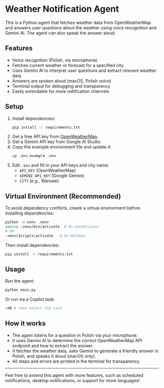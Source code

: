 # Weather Notification Agent

This is a Python agent that fetches weather data from OpenWeatherMap and answers user questions about the weather using voice recognition and Gemini AI. The agent can also speak the answer aloud.

## Features
- Voice recognition (Polish, via microphone)
- Fetches current weather or forecast for a specified city
- Uses Gemini AI to interpret user questions and extract relevant weather data
- Answers are spoken aloud (macOS, Polish voice)
- Terminal output for debugging and transparency
- Easily extendable for more notification channels

## Setup
1. Install dependencies:
   ```sh
   pip install -r requirements.txt
   ```
2. Get a free API key from [OpenWeatherMap](https://openweathermap.org/api).
3. Get a Gemini API key from Google AI Studio.
4. Copy the example environment file and update it:
   ```sh
   cp .env.example .env
   ```
5. Edit `.env` and fill in your API keys and city name:
   - `API_KEY` (OpenWeatherMap)
   - `GEMINI_API_KEY` (Google Gemini)
   - `CITY` (e.g., Warsaw)

## Virtual Environment (Recommended)
To avoid dependency conflicts, create a virtual environment before installing dependencies:

```sh
python -m venv .venv
source .venv/bin/activate  # On macOS/Linux
# OR
.venv\Scripts\activate   # On Windows
```

Then install dependencies:

```sh
pip install -r requirements.txt
```

## Usage
Run the agent:
```sh
python main.py
```

Or run via a Copilot task:
```sh
⇧⌘B # then select the task
```

## How it works
- The agent listens for a question in Polish via your microphone.
- It uses Gemini AI to determine the correct OpenWeatherMap API endpoint and how to extract the answer.
- It fetches the weather data, asks Gemini to generate a friendly answer in Polish, and speaks it aloud (macOS only).
- All steps and errors are printed in the terminal for transparency.

---
Feel free to extend this agent with more features, such as scheduled notifications, desktop notifications, or support for more languages!
